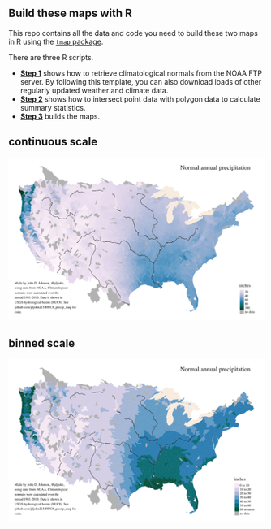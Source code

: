 ## Build these maps with R

This repo contains all the data and code you need to build these two maps in R using the [`tmap` package](https://github.com/mtennekes/tmap).

There are three R scripts.

* [**Step 1**](R/step1_retrieve_normals.R) shows how to retrieve climatological normals from the NOAA FTP server. By following this template, you can also download loads of other regularly updated weather and climate data.
* [**Step 2**](R/step2_calculate_stats_by_huc8.R) shows how to intersect point data with polygon data to calculate summary statistics.
* [**Step 3**](R/step3_build_maps.R) builds the maps.

## continuous scale
![](maps/HUC8_Normals_map_continuous_scale.png)

## binned scale
![](maps/HUC8_Normals_map_binned_scale.png)
